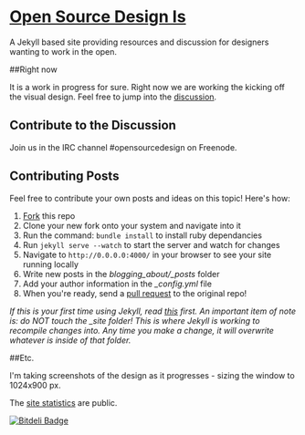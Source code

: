 # [Open Source Design Is](http://opensourcedesign.is)

A Jekyll based site providing resources and discussion for designers wanting to work in the open.

##Right now

It is a work in progress for sure.  Right now we are working the kicking off the visual design.  Feel free to jump into the [discussion](https://github.com/opensourcedesignis/opensourcedesignis.github.io/issues/14).

## Contribute to the Discussion

Join us in the IRC channel #opensourcedesign on Freenode.

## Contributing Posts

Feel free to contribute your own posts and ideas on this topic! Here's how:

1. [Fork](https://help.github.com/articles/fork-a-repo/) this repo
2. Clone your new fork onto your system and navigate into it
3. Run the command: `bundle install` to install ruby dependancies
4. Run `jekyll serve --watch` to start the server and watch for changes
5. Navigate to `http://0.0.0.0:4000/` in your browser to see your site running locally
4. Write new posts in the *blogging_about/_posts* folder
5. Add your author information in the *_config.yml* file
6. When you're ready, send a [pull request](https://help.github.com/articles/using-pull-requests/) to the original repo!

*If this is your first time using Jekyll, read [this](http://jekyllrb.com/docs/usage/) first. An important item of note is: do NOT touch the _site folder! This is where Jekyll is working to recompile changes into. Any time you make a change, it will overwrite whatever is inside of that folder.*

##Etc.

I'm taking screenshots of the design as it progresses - sizing the window to 1024x900 px.

The [site statistics](http://www.seethestats.com/site/opensourcedesign.is) are public.


[![Bitdeli Badge](https://d2weczhvl823v0.cloudfront.net/opensourcedesignis/opensourcedesignis.github.io/trend.png)](https://bitdeli.com/free "Bitdeli Badge")

